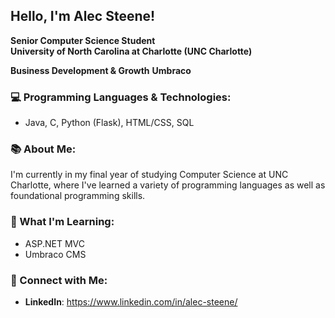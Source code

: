 ## Hello, I'm Alec Steene!

**Senior Computer Science Student**  
**University of North Carolina at Charlotte (UNC Charlotte)**

**Business Development & Growth**
**Umbraco**

### 💻 Programming Languages & Technologies:
- Java, C, Python (Flask), HTML/CSS, SQL

### 📚 About Me:
I'm currently in my final year of studying Computer Science at UNC Charlotte, where I've learned a variety of programming languages as well as foundational programming skills.

### 🌱 What I'm Learning:
- ASP.NET MVC
- Umbraco CMS

### 🔗 Connect with Me:
- **LinkedIn**: https://www.linkedin.com/in/alec-steene/
